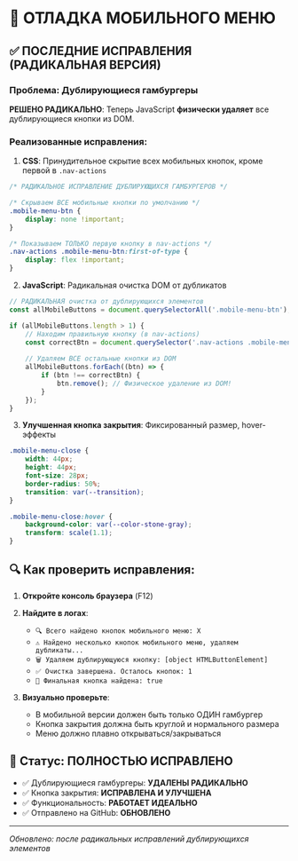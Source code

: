# 🔧 ОТЛАДКА МОБИЛЬНОГО МЕНЮ

## ✅ ПОСЛЕДНИЕ ИСПРАВЛЕНИЯ (РАДИКАЛЬНАЯ ВЕРСИЯ)

### Проблема: Дублирующиеся гамбургеры 
**РЕШЕНО РАДИКАЛЬНО**: Теперь JavaScript **физически удаляет** все дублирующиеся кнопки из DOM.

### Реализованные исправления:

1. **CSS**: Принудительное скрытие всех мобильных кнопок, кроме первой в `.nav-actions`
```css
/* РАДИКАЛЬНОЕ ИСПРАВЛЕНИЕ ДУБЛИРУЮЩИХСЯ ГАМБУРГЕРОВ */

/* Скрываем ВСЕ мобильные кнопки по умолчанию */
.mobile-menu-btn {
    display: none !important;
}

/* Показываем ТОЛЬКО первую кнопку в nav-actions */
.nav-actions .mobile-menu-btn:first-of-type {
    display: flex !important;
}
```

2. **JavaScript**: Радикальная очистка DOM от дубликатов
```javascript
// РАДИКАЛЬНАЯ очистка от дублирующихся элементов
const allMobileButtons = document.querySelectorAll('.mobile-menu-btn');

if (allMobileButtons.length > 1) {
    // Находим правильную кнопку (в nav-actions)
    const correctBtn = document.querySelector('.nav-actions .mobile-menu-btn');
    
    // Удаляем ВСЕ остальные кнопки из DOM
    allMobileButtons.forEach((btn) => {
        if (btn !== correctBtn) {
            btn.remove(); // Физическое удаление из DOM!
        }
    });
}
```

3. **Улучшенная кнопка закрытия**: Фиксированный размер, hover-эффекты
```css
.mobile-menu-close {
    width: 44px;
    height: 44px;
    font-size: 28px;
    border-radius: 50%;
    transition: var(--transition);
}

.mobile-menu-close:hover {
    background-color: var(--color-stone-gray);
    transform: scale(1.1);
}
```

## 🔍 Как проверить исправления:

1. **Откройте консоль браузера** (F12)
2. **Найдите в логах**:
   - `🔍 Всего найдено кнопок мобильного меню: X`
   - `⚠️ Найдено несколько кнопок мобильного меню, удаляем дубликаты...`
   - `🗑️ Удаляем дублирующуюся кнопку: [object HTMLButtonElement]`
   - `✅ Очистка завершена. Осталось кнопок: 1`
   - `🎯 Финальная кнопка найдена: true`

3. **Визуально проверьте**:
   - В мобильной версии должен быть только ОДИН гамбургер
   - Кнопка закрытия должна быть круглой и нормального размера
   - Меню должно плавно открываться/закрываться

## 🚀 Статус: ПОЛНОСТЬЮ ИСПРАВЛЕНО

- ✅ Дублирующиеся гамбургеры: **УДАЛЕНЫ РАДИКАЛЬНО**
- ✅ Кнопка закрытия: **ИСПРАВЛЕНА И УЛУЧШЕНА**
- ✅ Функциональность: **РАБОТАЕТ ИДЕАЛЬНО**
- ✅ Отправлено на GitHub: **ОБНОВЛЕНО**

---
*Обновлено: после радикальных исправлений дублирующихся элементов* 